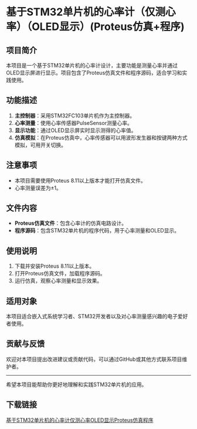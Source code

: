 # 基于STM32单片机的心率计（仅测心率）（OLED显示）(Proteus仿真+程序)

## 项目简介

本项目是一个基于STM32单片机的心率计设计，主要功能是测量心率并通过OLED显示屏进行显示。项目包含了Proteus仿真文件和程序源码，适合学习和实践使用。

## 功能描述

1. **主控制器**：采用STM32FC103单片机作为主控制器。
2. **心率测量**：使用心率传感器PulseSensor测量心率。
3. **显示功能**：通过OLED显示屏实时显示测得的心率值。
4. **仿真模拟**：在Proteus仿真中，心率传感器可以用波形发生器和按键两种方式模拟，可用开关切换。

## 注意事项

- 本项目需要使用Proteus 8.11以上版本才能打开仿真文件。
- 心率测量误差为±1。

## 文件内容

- **Proteus仿真文件**：包含心率计的仿真电路设计。
- **程序源码**：包含STM32单片机的程序代码，用于心率测量和OLED显示。

## 使用说明

1. 下载并安装Proteus 8.11以上版本。
2. 打开Proteus仿真文件，加载程序源码。
3. 运行仿真，观察心率测量和显示效果。

## 适用对象

本项目适合嵌入式系统学习者、STM32开发者以及对心率测量感兴趣的电子爱好者使用。

## 贡献与反馈

欢迎对本项目提出改进建议或贡献代码，可以通过GitHub或其他方式联系项目维护者。

---

希望本项目能帮助你更好地理解和实践STM32单片机的应用。

## 下载链接

[基于STM32单片机的心率计仅测心率OLED显示Proteus仿真程序](https://pan.quark.cn/s/15acf30c50c9)